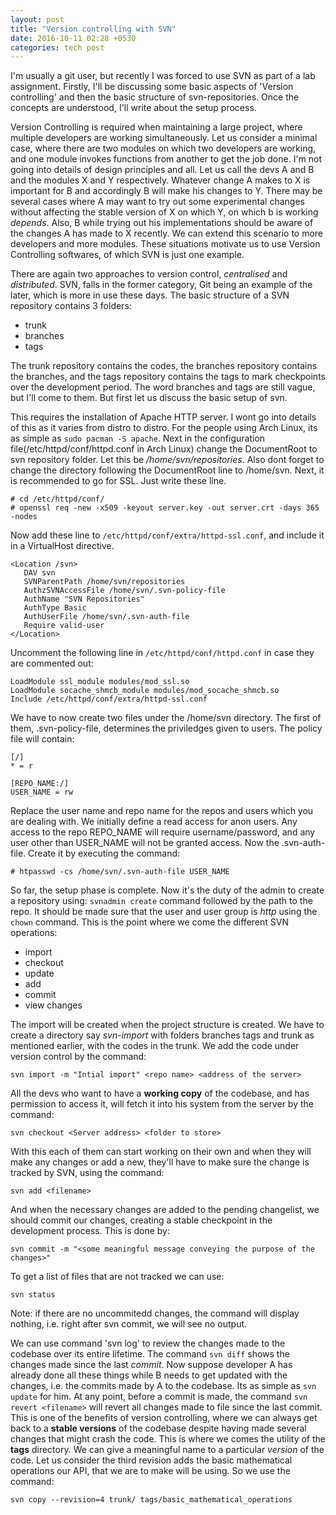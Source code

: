 ```yaml
---
layout: post
title: "Version controlling with SVN"
date: 2016-10-11 02:28 +0530 
categories: tech post
---
```


I'm usually a git user, but recently I was forced to use SVN as part of a lab assignment. Firstly, I'll be discussing some basic aspects of 'Version controlling' and then the basic structure of svn-repositories. Once the concepts are understood, I'll write about the setup process.

Version Controlling is required when maintaining a large project, where multiple developers are working simultaneously. Let us consider a minimal case, where there are two modules on which two developers are working, and one module invokes functions from another to get the job done. I'm not going into details of design principles and all. Let us call the devs A and B and the modules X and Y respectively. Whatever change A makes to X is important for B and accordingly B will make his changes to Y. There may be several cases where A may want to try out some experimental changes without affecting the stable version of X on which Y, on which b is working *depends*. Also, B while trying out his implementations should be aware of the changes A has made to X recently. We can extend this scenario to more developers and more modules. These situations motivate us to use Version Controlling softwares, of which SVN is just one example. 

There are again two approaches to version control, *centralised* and *distributed*. SVN, falls in the former category, Git being an example of the later, which is more in use these days. The basic structure of a SVN repository contains 3 folders:

* trunk
* branches
* tags

The trunk repository contains the codes, the branches repository contains the branches, and the tags repository contains the tags to mark checkpoints over the development period. The word branches and tags are still vague, but I'll come to them. But first let us discuss the basic setup of svn. 

This requires the installation of Apache HTTP server. I wont go into details of this as it varies from distro to distro. For the people using Arch Linux, its as simple as `sudo pacman -S apache`. Next in the configuration file\(/etc/httpd/conf/httpd.conf in Arch Linux\) change the DocumentRoot to svn repository folder. Let this be */home/svn/repositories*. Also dont forget to change the directory following the DocumentRoot line to /home/svn. Next, it is recommended to go for SSL. Just write these line.

    # cd /etc/httpd/conf/
    # openssl req -new -x509 -keyout server.key -out server.crt -days 365 -nodes

Now add these line to `/etc/httpd/conf/extra/httpd-ssl.conf`, and include it in a VirtualHost directive.

    <Location /svn>
       DAV svn
       SVNParentPath /home/svn/repositories
       AuthzSVNAccessFile /home/svn/.svn-policy-file
       AuthName "SVN Repositories"
       AuthType Basic
       AuthUserFile /home/svn/.svn-auth-file
       Require valid-user
    </Location>

Uncomment the following line in `/etc/httpd/conf/httpd.conf` in case they are commented out:

    LoadModule ssl_module modules/mod_ssl.so
    LoadModule socache_shmcb_module modules/mod_socache_shmcb.so
    Include /etc/httpd/conf/extra/httpd-ssl.conf 

We have to now create two files under the /home/svn directory. The first of them, .svn-policy-file, determines the priviledges given to users. The policy file will contain:

    [/]
    * = r
    
    [REPO_NAME:/]
    USER_NAME = rw

Replace the user name and repo name for the repos and users which you are dealing with. We initially define a read access for anon users. Any access to the repo REPO_NAME will require username/password, and any user other than USER_NAME will not be granted access. Now the .svn-auth-file. Create it by executing the command:

    # htpasswd -cs /home/svn/.svn-auth-file USER_NAME

So far, the setup phase is complete. Now it's the duty of the admin to create a repository using: `svnadmin create` command followed by the path to the repo. It should be made sure that the user and user group is *http* using the `chown` command. This is the point where we come the different SVN operations:

* import
* checkout
* update
* add
* commit
* view changes

The import will be created when the project structure is created. We have to create a directory say *svn-import* with folders branches tags and trunk as mentioned earlier, with the codes in the trunk. We add the code under version control by the command:

    svn import -m "Intial import" <repo name> <address of the server> 

All the devs who want to have a **working copy** of the codebase, and has permission to access it, will fetch it into his system from the server by the command:

    svn checkout <Server address> <folder to store>

With this each of them can start working on their own and when they will make any changes or add a new, they'll have to make sure the change is tracked by SVN, using the command: 

    svn add <filename>

And when the necessary changes are added to the pending changelist, we should commit our changes, creating a stable checkpoint in the development process. This is done by: 

    svn commit -m "<some meaningful message conveying the purpose of the changes>" 

To get a list of files that are not tracked we can use:

    svn status

Note: if there are no uncommitedd changes, the command will display nothing, i.e. right after svn commit, we will see no output.

We can use command 'svn log' to review the changes made to the codebase over its entire lifetime. The command `svn diff` shows the changes made since the last *commit*. Now suppose developer A has already done all these things while B needs to get updated with the changes, i.e. the commits made by A to the codebase. Its as simple as `svn update` for him. At any point, before a commit is made, the command `svn revert <filename>` will revert all changes made to file since the last commit. This is one of the benefits of version controlling, where we can always get back to a **stable versions** of the codebase despite having made several changes that might crash the code. This is where we comes the utility of the **tags** directory. We can give a meaningful name to a particular *version* of the code. Let us consider the third revision adds the basic mathematical operations our API, that we are to make will be using. So we use the command:

    svn copy --revision=4 trunk/ tags/basic_mathematical_operations

 
